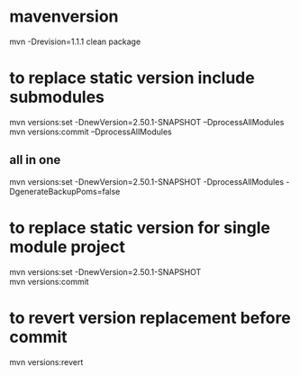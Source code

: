 # mavenversion

mvn -Drevision=1.1.1 clean package

# to replace static version include submodules
mvn versions:set -DnewVersion=2.50.1-SNAPSHOT –DprocessAllModules
mvn versions:commit –DprocessAllModules

## all in one
mvn versions:set -DnewVersion=2.50.1-SNAPSHOT -DprocessAllModules -DgenerateBackupPoms=false

# to replace static version for single module project
mvn versions:set -DnewVersion=2.50.1-SNAPSHOT  
mvn versions:commit

# to revert version replacement before commit
mvn versions:revert
